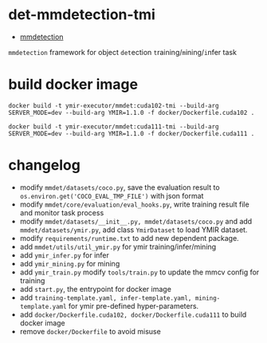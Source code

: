 # det-mmdetection-tmi

- [mmdetection](./README_mmdet.md)

`mmdetection` framework for object `det`ection `t`raining/`m`ining/`i`nfer task

# build docker image

```
docker build -t ymir-executor/mmdet:cuda102-tmi --build-arg SERVER_MODE=dev --build-arg YMIR=1.1.0 -f docker/Dockerfile.cuda102 .

docker build -t ymir-executor/mmdet:cuda111-tmi --build-arg SERVER_MODE=dev --build-arg YMIR=1.1.0 -f docker/Dockerfile.cuda111 .
```

# changelog
- modify `mmdet/datasets/coco.py`, save the evaluation result to `os.environ.get('COCO_EVAL_TMP_FILE')` with json format
- modify `mmdet/core/evaluation/eval_hooks.py`, write training result file and monitor task process
- modify `mmdet/datasets/__init__.py, mmdet/datasets/coco.py` and add `mmdet/datasets/ymir.py`, add class `YmirDataset` to load YMIR dataset.
- modify `requirements/runtime.txt` to add new dependent package.
- add `mmdet/utils/util_ymir.py` for ymir training/infer/mining
- add `ymir_infer.py` for infer
- add `ymir_mining.py` for mining
- add `ymir_train.py` modify `tools/train.py` to update the mmcv config for training
- add `start.py`, the entrypoint for docker image
- add `training-template.yaml, infer-template.yaml, mining-template.yaml` for ymir pre-defined hyper-parameters.
- add `docker/Dockerfile.cuda102, docker/Dockerfile.cuda111` to build docker image
- remove `docker/Dockerfile` to avoid misuse
